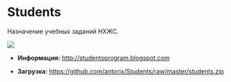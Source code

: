 # Students

Назначение учебных заданий НХЖС.

![](https://4.bp.blogspot.com/-j1k-FIdG1HY/WcEHs-dFbzI/AAAAAAABU7A/piFGG0uzz4khXbsiWhD-yqLMlfFjDhg9ACLcBGAs/s1600/screenshot.png)

* **Информация:**
http://studentsprogram.blogspot.com

* **Загрузка:**
https://github.com/antorix/Students/raw/master/students.zip
